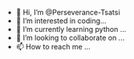 - 👋 Hi, I’m @Perseverance-Tsatsi
- 👀 I’m interested in coding...
- 🌱 I’m currently learning python ...
- 💞️ I’m looking to collaborate on ...
- 📫 How to reach me ...

<!---
Perseverance-Tsatsi/Perseverance-Tsatsi is a ✨ special ✨ repository because its `README.md` (this file) appears on your GitHub profile.
You can click the Preview link to take a look at your changes.
--->

